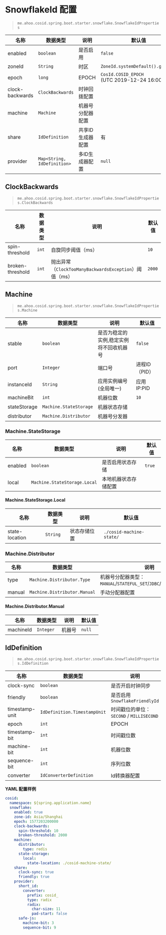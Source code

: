 # SnowflakeId 配置

> `me.ahoo.cosid.spring.boot.starter.snowflake.SnowflakeIdProperties`

| 名称              | 数据类型                        | 说明        | 默认值                                             |
|-----------------|-----------------------------|-----------|-------------------------------------------------|
| enabled         | `boolean`                   | 是否启用      | `false`                                         |
| zoneId          | `String`                    | 时区        | `ZoneId.systemDefault().getId()`                |
| epoch           | `long`                      | EPOCH     | `CosId.COSID_EPOCH` <br> (UTC 2019-12-24 16:00) |
| clock-backwards | `ClockBackwards`            | 时钟回拨配置    |                                                 |
| machine         | `Machine`                   | 机器号分配器配置  |                                                 |
| share           | `IdDefinition`              | 共享ID生成器配置 | 有                                               |
| provider        | `Map<String, IdDefinition>` | 多ID生成器配置  | `null`                                          |

## ClockBackwards

> `me.ahoo.cosid.spring.boot.starter.snowflake.SnowflakeIdProperties.ClockBackwards`

| 名称               | 数据类型  | 说明                                           | 默认值    |
|------------------|-------|----------------------------------------------|--------|
| spin-threshold   | `int` | 自旋同步阈值（ms）                                   | `10`   |
| broken-threshold | `int` | 抛出异常（`ClockTooManyBackwardsException`）阈值（ms） | `2000` |

## Machine

> `me.ahoo.cosid.spring.boot.starter.snowflake.SnowflakeIdProperties.Machine`

| 名称           | 数据类型                   | 说明                   | 默认值       |
|--------------|------------------------|----------------------|-----------|
| stable       | `boolean`              | 是否为稳定的实例,稳定实例将不回收机器号 | `false`   |
| port         | `Integer`              | 端口号                  | 进程ID（PID） |
| instanceId   | `String`               | 应用实例编号(全局唯一)         | 应用IP:PID  |
| machineBit   | `int`                  | 机器位数                 | `10`      |
| stateStorage | `Machine.StateStorage` | 机器状态存储               |           |
| distributor  | `Machine.Distributor`  | 机器号分发器               |           |

### Machine.StateStorage

| 名称      | 数据类型                         | 说明         | 默认值    |
|---------|------------------------------|------------|--------|
| enabled | `boolean`                    | 是否启用状态存储   | `true` |
| local   | `Machine.StateStorage.Local` | 本地机器状态存储配置 |        |

#### Machine.StateStorage.Local

| 名称             | 数据类型     | 说明     | 默认值                      |
|----------------|----------|--------|--------------------------|
| state-location | `String` | 状态存储位置 | `./cosid-machine-state/` |

### Machine.Distributor

| 名称     | 数据类型                         | 说明                                                          | 默认值      |
|--------|------------------------------|-------------------------------------------------------------|----------|
| type   | `Machine.Distributor.Type`   | 机器号分配器类型：`MANUAL`/`STATEFUL_SET`/`JDBC`/`REDIS`/`ZOOKEEPER` | `MANUAL` |
| manual | `Machine.Distributor.Manual` | 手动分配器配置                                                     |          |

#### Machine.Distributor.Manual

| 名称        | 数据类型      | 说明  | 默认值    |
|-----------|-----------|-----|--------|
| machineId | `Integer` | 机器号 | `null` |

## IdDefinition

> `me.ahoo.cosid.spring.boot.starter.snowflake.SnowflakeIdProperties.IdDefinition`

| 名称             | 数据类型                         | 说明                               | 默认值                                   |
|----------------|------------------------------|----------------------------------|---------------------------------------|
| clock-sync     | `boolean`                    | 是否开启时钟同步                         | `true`                                |
| friendly       | `boolean`                    | 是否启用`SnowflakeFriendlyId`        | `true`                                |
| timestamp-unit | `IdDefinition.TimestampUnit` | 时间戳位的单位：`SECOND` / `MILLISECOND` | `TimestampUnit.MILLISECOND`           |
| epoch          | `int`                        | EPOCH                            | `cosid.snowflake.epoch`               |
| timestamp-bit  | `int`                        | 时间戳位数                            | 41                                    |
| machine-bit    | `int`                        | 机器位数                             | `cosid.snowflake.machine.machine-bit` |
| sequence-bit   | `int`                        | 序列位数                             | 12                                    |
| converter      | `IdConverterDefinition`      | Id转换器配置                          |                                       |

**YAML 配置样例**

```yaml
cosid:
  namespace: ${spring.application.name}
  snowflake:
    enabled: true
    zone-id: Asia/Shanghai
    epoch: 1577203200000
    clock-backwards:
      spin-threshold: 10
      broken-threshold: 2000
    machine:
      distributor:
        type: redis
      state-storage:
        local:
          state-location: ./cosid-machine-state/
    share:
      clock-sync: true
      friendly: true
    provider:
      short_id:
        converter:
          prefix: cosid_
          type: radix
          radix:
            char-size: 11
            pad-start: false
      safe-js:
        machine-bit: 3
        sequence-bit: 9
```
